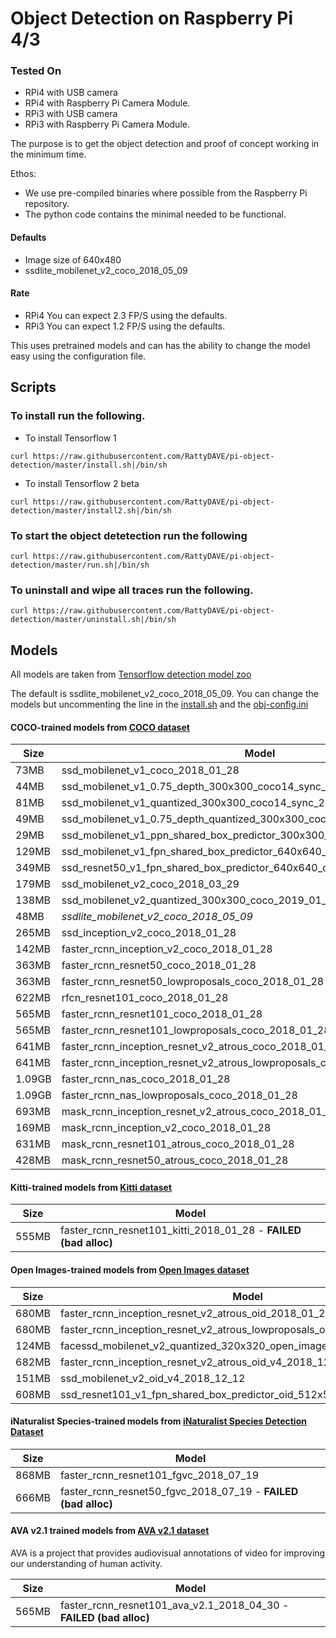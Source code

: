 # Object Detection on Raspberry Pi 4/3

### Tested On

- RPi4 with USB camera
- RPi4 with Raspberry Pi Camera Module.
- RPi3 with USB camera
- RPi3 with Raspberry Pi Camera Module.

The purpose is to get the object detection and proof of concept working in the minimum time.

Ethos:
- We use pre-compiled binaries where possible from the Raspberry Pi repository.
- The python code contains the minimal needed to be functional. 

#### Defaults
- Image size of 640x480
- ssdlite_mobilenet_v2_coco_2018_05_09

#### Rate
- RPi4 You can expect 2.3 FP/S using the defaults.
- RPi3 You can expect 1.2 FP/S using the defaults.

This uses pretrained models and can has the ability to change the model easy using the configuration file.

## Scripts
### To install run the following.
- To install Tensorflow 1
```
curl https://raw.githubusercontent.com/RattyDAVE/pi-object-detection/master/install.sh|/bin/sh
```
- To install Tensorflow 2 beta
```
curl https://raw.githubusercontent.com/RattyDAVE/pi-object-detection/master/install2.sh|/bin/sh
```


### To start the object detetection run the following
```
curl https://raw.githubusercontent.com/RattyDAVE/pi-object-detection/master/run.sh|/bin/sh
```

### To uninstall and wipe all traces run the following.
```
curl https://raw.githubusercontent.com/RattyDAVE/pi-object-detection/master/uninstall.sh|/bin/sh
```



## Models

All models are taken from [Tensorflow detection model zoo](https://github.com/tensorflow/models/blob/master/research/object_detection/g3doc/detection_model_zoo.md)

The default is ssdlite_mobilenet_v2_coco_2018_05_09. You can change the models but uncommenting the line in the [install.sh](https://github.com/RattyDAVE/pi4b-object-detection/blob/master/install.sh) and the [obj-config.ini](https://github.com/RattyDAVE/pi4b-object-detection/blob/master/obj-config.ini)

#### COCO-trained models from [COCO dataset](http://mscoco.org)

Size   |Model 
  --- | ---
73MB|ssd_mobilenet_v1_coco_2018_01_28
44MB|ssd_mobilenet_v1_0.75_depth_300x300_coco14_sync_2018_07_03
81MB|ssd_mobilenet_v1_quantized_300x300_coco14_sync_2018_07_18
49MB|ssd_mobilenet_v1_0.75_depth_quantized_300x300_coco14_sync_2018_07_18
29MB|ssd_mobilenet_v1_ppn_shared_box_predictor_300x300_coco14_sync_2018_07_03
129MB|ssd_mobilenet_v1_fpn_shared_box_predictor_640x640_coco14_sync_2018_07_03
349MB|ssd_resnet50_v1_fpn_shared_box_predictor_640x640_coco14_sync_2018_07_03
179MB|ssd_mobilenet_v2_coco_2018_03_29
138MB|ssd_mobilenet_v2_quantized_300x300_coco_2019_01_03
48MB|*ssdlite_mobilenet_v2_coco_2018_05_09*
265MB|ssd_inception_v2_coco_2018_01_28
142MB|faster_rcnn_inception_v2_coco_2018_01_28
363MB|faster_rcnn_resnet50_coco_2018_01_28
363MB|faster_rcnn_resnet50_lowproposals_coco_2018_01_28
622MB|rfcn_resnet101_coco_2018_01_28
565MB|faster_rcnn_resnet101_coco_2018_01_28
565MB|faster_rcnn_resnet101_lowproposals_coco_2018_01_28
641MB|faster_rcnn_inception_resnet_v2_atrous_coco_2018_01_28
641MB|faster_rcnn_inception_resnet_v2_atrous_lowproposals_coco_2018_01_28
1.09GB|faster_rcnn_nas_coco_2018_01_28
1.09GB|faster_rcnn_nas_lowproposals_coco_2018_01_28
693MB|mask_rcnn_inception_resnet_v2_atrous_coco_2018_01_28
169MB|mask_rcnn_inception_v2_coco_2018_01_28
631MB|mask_rcnn_resnet101_atrous_coco_2018_01_28
428MB|mask_rcnn_resnet50_atrous_coco_2018_01_28

#### Kitti-trained models from [Kitti dataset](http://www.cvlibs.net/datasets/kitti/)

Size   |Model 
  --- | ---
555MB|faster_rcnn_resnet101_kitti_2018_01_28 - **FAILED (bad alloc)**

#### Open Images-trained models from [Open Images dataset](https://github.com/openimages/dataset)

Size   |Model | Status
  --- | --- | ---
680MB|faster_rcnn_inception_resnet_v2_atrous_oid_2018_01_28
680MB|faster_rcnn_inception_resnet_v2_atrous_lowproposals_oid_2018_01_28
124MB|facessd_mobilenet_v2_quantized_320x320_open_image_v4
682MB|faster_rcnn_inception_resnet_v2_atrous_oid_v4_2018_12_12
151MB|ssd_mobilenet_v2_oid_v4_2018_12_12 | **Works**
608MB|ssd_resnet101_v1_fpn_shared_box_predictor_oid_512x512_sync_2019_01_20

#### iNaturalist Species-trained models from [iNaturalist Species Detection Dataset](https://github.com/visipedia/inat_comp/blob/master/2017/README.md#bounding-boxes)

Size   |Model 
  --- | ---
868MB|faster_rcnn_resnet101_fgvc_2018_07_19
666MB|faster_rcnn_resnet50_fgvc_2018_07_19 - **FAILED (bad alloc)**

#### AVA v2.1 trained models from [AVA v2.1 dataset](https://research.google.com/ava/)
AVA is a project that provides audiovisual annotations of video for improving our understanding of human activity.

Size   |Model 
  --- | ---
565MB|faster_rcnn_resnet101_ava_v2.1_2018_04_30 - **FAILED (bad alloc)**
